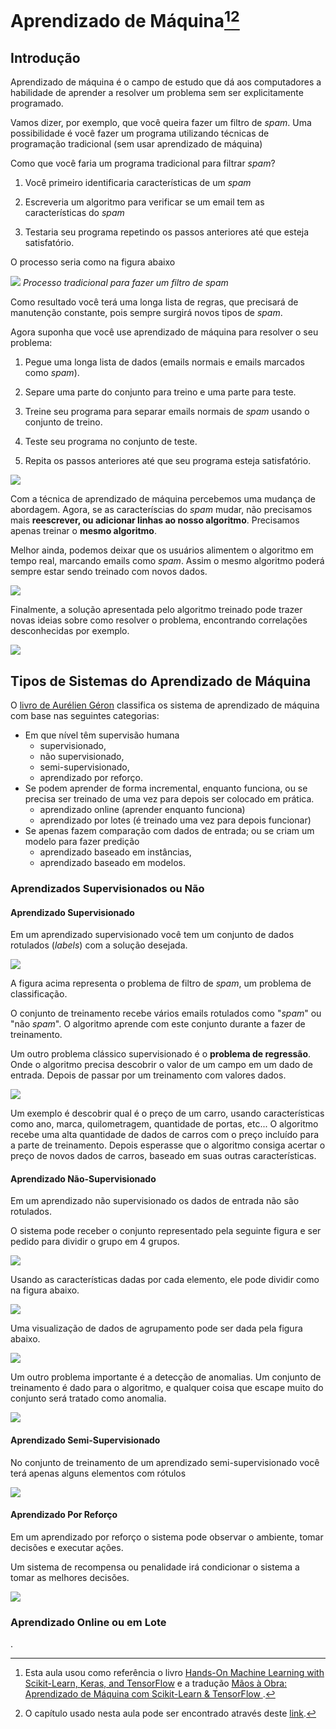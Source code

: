 # Aprendizado de Máquina[^1][^2]

[^1]: Esta aula usou como referência o livro [Hands-On Machine Learning with Scikit-Learn, Keras, and TensorFlow](https://www.oreilly.com/library/view/hands-on-machine-learning/9781492032632/) e a tradução [Mãos à Obra: Aprendizado de Máquina com Scikit-Learn & TensorFlow
](https://books.google.com.br/books/about/M%C3%A3os_%C3%A0_Obra_Aprendizado_de_M%C3%A1quina_co.html?id=Z0mvDwAAQBAJ).

[^2]: O capítulo usado nesta aula pode ser encontrado através deste [link](https://www.oreilly.com/library/view/hands-on-machine-learning/9781491962282/ch01.html).

## Introdução

Aprendizado de máquina é o campo de estudo que dá aos computadores a habilidade de aprender a resolver um problema sem ser explicitamente programado.

Vamos dizer, por exemplo, que você queira fazer um filtro de *spam*. Uma possibilidade é você fazer um programa utilizando técnicas de programação tradicional (sem usar aprendizado de máquina)

Como que você faria um programa tradicional para filtrar *spam*?

1. Você primeiro identificaria características de um *spam*

1. Escreveria um algoritmo para verificar se um email tem as características do *spam*

1. Testaria seu programa repetindo os passos anteriores até que esteja satisfatório.

O processo seria como na figura abaixo

![](https://www.oreilly.com/library/view/hands-on-machine-learning/9781491962282/assets/mlst_0101.png)
*Processo tradicional para fazer um filtro de spam*

Como resultado você terá uma longa lista de regras, que precisará de manutenção constante, pois sempre surgirá novos tipos de *spam*.

Agora suponha que você use aprendizado de máquina para resolver o seu problema:

1. Pegue uma longa lista de dados (emails normais e emails marcados como *spam*).

1. Separe uma parte do conjunto para treino e uma parte para teste.

1. Treine seu programa para separar emails normais de *spam* usando o conjunto de treino.

1. Teste seu programa no conjunto de teste.

1. Repita os passos anteriores até que seu programa esteja satisfatório.

![](https://www.oreilly.com/library/view/hands-on-machine-learning/9781491962282/assets/mlst_0102.png)

Com a técnica de aprendizado de máquina percebemos uma mudança de abordagem.
Agora, se as caracteríscias do *spam* mudar, não precisamos mais **reescrever, ou adicionar linhas ao nosso algoritmo**. Precisamos apenas treinar o **mesmo algoritmo**.

Melhor ainda, podemos deixar que os usuários alimentem o algoritmo em tempo real, marcando emails como *spam*. Assim o mesmo algoritmo poderá sempre estar sendo treinado com novos dados.

![](https://www.oreilly.com/library/view/hands-on-machine-learning/9781491962282/assets/mlst_0103.png)

Finalmente, a solução apresentada pelo algoritmo treinado pode trazer novas ideias sobre como resolver o problema, encontrando correlações desconhecidas por exemplo.

![](https://www.oreilly.com/library/view/hands-on-machine-learning/9781491962282/assets/mlst_0104.png)

## Tipos de Sistemas do Aprendizado de Máquina

O [livro de Aurélien Géron](https://www.oreilly.com/library/view/hands-on-machine-learning/9781492032632/) classifica os sistema de aprendizado de máquina com base nas seguintes categorias:

 * Em que nível têm supervisão humana
    * supervisionado,
    * não supervisionado,
    * semi-supervisionado,
    * aprendizado por reforço.
 * Se podem aprender de forma incremental, enquanto funciona, ou se precisa ser treinado de uma vez para depois ser colocado em prática.
    * aprendizado online (aprender enquanto funciona)
    * aprendizado por lotes (é treinado uma vez para depois funcionar)
 * Se apenas fazem comparação com dados de entrada; ou se criam um modelo para fazer predição
    * aprendizado baseado em instâncias,
    * aprendizado baseado em modelos.

### Aprendizados Supervisionados ou Não

#### Aprendizado Supervisionado

Em um aprendizado supervisionado você tem um conjunto de dados rotulados (*labels*) com a solução desejada.

![](https://www.oreilly.com/library/view/hands-on-machine-learning/9781491962282/assets/mlst_0105.png)

A figura acima representa o problema de filtro de *spam*, um problema de classificação.

O conjunto de treinamento recebe vários emails rotulados como "*spam*" ou "não *spam*". O algoritmo aprende com este conjunto durante a fazer de treinamento.

Um outro problema clássico supervisionado é o **problema de regressão**. Onde o algoritmo precisa descobrir o valor de um campo em um dado de entrada. Depois de passar por um treinamento com valores dados.

![](https://www.oreilly.com/library/view/hands-on-machine-learning/9781491962282/assets/mlst_0106.png)

Um exemplo é descobrir qual é o preço de um carro, usando características como ano, marca, quilometragem, quantidade de portas, etc...
O algoritmo recebe uma alta quantidade de dados de carros com o preço incluído para a parte de treinamento. Depois esperasse que o algoritmo consiga acertar o preço de novos dados de carros, baseado em suas outras características.

#### Aprendizado Não-Supervisionado

Em um aprendizado não supervisionado os dados de entrada não são rotulados.

O sistema pode receber o conjunto representado pela seguinte figura e ser pedido para dividir o grupo em 4 grupos.

![](https://www.oreilly.com/library/view/hands-on-machine-learning/9781491962282/assets/mlst_0107.png)

Usando as características dadas por cada elemento, ele pode dividir como na figura abaixo.

![](https://www.oreilly.com/library/view/hands-on-machine-learning/9781491962282/assets/mlst_0108.png)

Uma visualização de dados de agrupamento pode ser dada pela figura abaixo.

![](https://www.oreilly.com/library/view/hands-on-machine-learning/9781491962282/assets/mlst_0109.png)

Um outro problema importante é a detecção de anomalias. Um conjunto de treinamento é dado para o algoritmo, e qualquer coisa que escape muito do conjunto será tratado como anomalia.

![](https://www.oreilly.com/library/view/hands-on-machine-learning/9781491962282/assets/mlst_0110.png)

#### Aprendizado Semi-Supervisionado

No conjunto de treinamento de um aprendizado semi-supervisionado você terá apenas alguns elementos com rótulos

![](https://www.oreilly.com/library/view/hands-on-machine-learning/9781491962282/assets/mlst_0111.png)

#### Aprendizado Por Reforço

Em um aprendizado por reforço o sistema pode observar o ambiente, tomar decisões e executar ações.

Um sistema de recompensa ou penalidade irá condicionar o sistema a tomar as melhores decisões.

![](https://www.oreilly.com/library/view/hands-on-machine-learning/9781491962282/assets/mlst_0112.png)


### Aprendizado Online ou em Lote





















.
